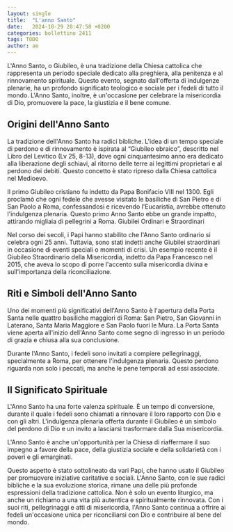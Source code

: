 ```yaml
---
layout: single
title:  "L'anno Santo"
date:   2024-10-29 20:47:58 +0200
categories: bollettino 2411
tags: TODO
author: ae
---
```



L'Anno Santo, o Giubileo, è una tradizione della Chiesa cattolica che rappresenta un periodo speciale dedicato alla preghiera, alla penitenza e al rinnovamento spirituale. Questo evento, segnato dall'offerta di indulgenze plenarie, ha un profondo significato teologico e sociale per i fedeli di tutto il mondo. L'Anno Santo, inoltre, è un'occasione per celebrare la misericordia di Dio, promuovere la pace, la giustizia e il bene comune.

## Origini dell'Anno Santo

La tradizione dell'Anno Santo ha radici bibliche. L'idea di un tempo speciale di perdono e di rinnovamento è ispirata al “Giubileo ebraico”, descritto nel Libro del Levitico (Lv 25, 8-13), dove ogni cinquantesimo anno era dedicato alla liberazione degli schiavi, al ritorno delle terre ai legittimi proprietari e al perdono dei debiti. Questo concetto è stato ripreso dalla Chiesa cattolica nel Medioevo.

Il primo Giubileo cristiano fu indetto da Papa Bonifacio VIII nel 1300. Egli proclamò che ogni fedele che avesse visitato le basiliche di San Pietro e di San Paolo a Roma, confessandosi e ricevendo l'Eucaristia, avrebbe ottenuto l'indulgenza plenaria. Questo primo Anno Santo ebbe un grande impatto, attirando migliaia di pellegrini a Roma.
Giubilei Ordinari e Straordinari

Nel corso dei secoli, i Papi hanno stabilito che l'Anno Santo ordinario si celebra ogni 25 anni. Tuttavia, sono stati indetti anche Giubilei straordinari in occasione di eventi speciali o momenti di crisi. Un esempio recente è il Giubileo Straordinario della Misericordia, indetto da
Papa Francesco nel 2015, che aveva lo scopo di porre l'accento sulla misericordia divina e sull'importanza della riconciliazione.

## Riti e Simboli dell'Anno Santo

Uno dei momenti più significativi dell'Anno Santo è l'apertura della Porta Santa nelle quattro basiliche maggiori di Roma: San Pietro, San Giovanni in Laterano, Santa Maria Maggiore e San Paolo fuori le Mura. La Porta Santa viene aperta all'inizio dell'Anno Santo come segno di ingresso in un periodo di grazia e chiusa alla sua conclusione.

Durante l'Anno Santo, i fedeli sono invitati a compiere pellegrinaggi, specialmente a Roma,
per ottenere l'indulgenza plenaria. Questo perdono riguarda non solo i peccati, ma anche le pene temporali ad essi associate.

## Il Significato Spirituale

L'Anno Santo ha una forte valenza spirituale. È un tempo di conversione, durante il quale i fedeli sono chiamati a rinnovare il loro rapporto con Dio e con gli altri. L'indulgenza plenaria offerta durante il Giubileo è un simbolo del perdono di Dio e un invito a lasciarsi trasformare dalla Sua misericordia.

L'Anno Santo è anche un'opportunità per la Chiesa di riaffermare il suo impegno a favore della pace, della giustizia sociale e della solidarietà con i poveri e gli emarginati.

Questo aspetto è stato sottolineato da vari Papi, che hanno usato il Giubileo per promuovere iniziative caritative e sociali.
L'Anno Santo, con le sue radici bibliche e la sua evoluzione storica, rimane una delle più profonde espressioni della tradizione cattolica. Non è solo un evento liturgico, ma anche un richiamo a una vita più autentica e spiritualmente rinnovata. Con i suoi riti, pellegrinaggi e atti di misericordia, l'Anno Santo continua a offrire ai fedeli un'occasione unica per riconciliarsi con Dio e contribuire al bene del mondo.


